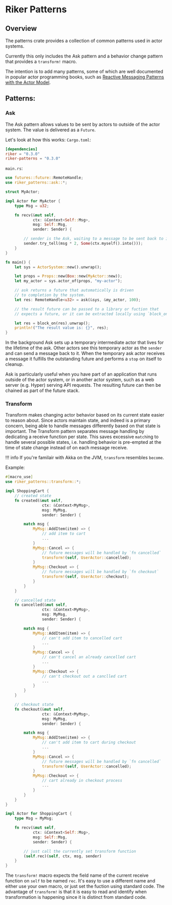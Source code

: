 # Riker Patterns

## Overview

The patterns crate provides a collection of common patterns used in actor systems.

Currently this only includes the Ask pattern and a behavior change pattern that provides a `transform!` macro.

The intention is to add many patterns, some of which are well documented in popular actor programming books, such as [Reactive Messaging Patterns with the Actor Model](https://www.safaribooksonline.com/library/view/reactive-messaging-patterns/9780133846904/).

## Patterns:

### Ask
The Ask pattern allows values to be sent by actors to outside of the actor system. The value is delivered as a `Future`.

Let's look at how this works:
`Cargo.toml`:
```toml
[dependencies]
riker = "0.3.0"
riker-patterns = "0.3.0"
```

`main.rs`:
```rust
use futures::future::RemoteHandle;
use riker_patterns::ask::*;

struct MyActor;

impl Actor for MyActor {
    type Msg = u32;

    fn recv(&mut self,
            ctx: &Context<Self::Msg>,
            msg: Self::Msg,
            sender: Sender) {

        // sender is the Ask, waiting to a message to be sent back to it
        sender.try_tell(msg * 2, Some(ctx.myself().into()));
    }
}

fn main() {
    let sys = ActorSystem::new().unwrap();

    let props = Props::new(Box::new(MyActor::new));
    let my_actor = sys.actor_of(props, "my-actor");

    // ask returns a future that automatically is driven
    // to completion by the system.
    let res: RemoteHandle<u32> = ask(&sys, &my_actor, 100);

    // the result future can be passed to a library or fuction that
    // expects a future, or it can be extracted locally using `block_on`.

    let res = block_on(res).unwrap();
    println!("The result value is: {}", res);
}
```

In the background Ask sets up a temporary intermediate actor that lives for the lifetime of the ask. Other actors see this temporary actor as the `sender` and can send a message back to it. When the temporary ask actor receives a message it fulfills the outstanding future and performs a `stop` on itself to cleanup.

Ask is particularly useful when you have part of an application that runs outside of the actor system, or in another actor system, such as a web server (e.g. Hyper) serving API requests. The resulting future can then be chained as part of the future stack.

### Transform

Transform makes changing actor behavior based on its current state easier to reason about. Since actors maintain state, and indeed is a primary concern, being able to handle messages differently based on that state is important. The Transform pattern separates message handling by dedicating a receive function per state. This saves excessive `match`ing to handle several possible states, i.e. handling behavior is pre-empted at the time of state change instead of on each message receive.

!!! info
    If you're familair with Akka on the JVM, `transform` resembles `become`.

Example:

```rust
#[macro_use]
use riker_patterns::transform::*;

impl ShoppingCart {
    // created state
    fn created(&mut self,
                ctx: &Context<MyMsg>,
                msg: MyMsg,
                sender: Sender) {

        match msg {
            MyMsg::AddItem(item) => {
                // add item to cart
                ...
            }
            MyMsg::Cancel => {
                // future messages will be handled by `fn cancelled`
                transform!(self, UserActor::cancelled);
            }
            MyMsg::Checkout => {
                // future messages will be handled by `fn checkout`
                transform!(self, UserActor::checkout);
            }
        }
    }

    // cancelled state
    fn cancelled(&mut self,
                ctx: &Context<MyMsg>,
                msg: MyMsg,
                sender: Sender) {

        match msg {
            MyMsg::AddItem(item) => {
                // can't add item to cancelled cart
                ...
            }
            MyMsg::Cancel => {
                // can't cancel an already cancelled cart
                ...
            }
            MyMsg::Checkout => {
                // can't checkout out a canclled cart
                ...
            }
        }
    }

    // checkout state
    fn checkout(&mut self,
                ctx: &Context<MyMsg>,
                msg: MyMsg,
                sender: Sender) {

        match msg {
            MyMsg::AddItem(item) => {
                // can't add item to cart during checkout
                ...
            }
            MyMsg::Cancel => {
                // future messages will be handled by `fn cancelled`
                transform!(self, UserActor::cancelled);
            }
            MyMsg::Checkout => {
                // cart already in checkout process
                ...
            }
        }
    }
}

impl Actor for ShoppingCart {
    type Msg = MyMsg;

    fn recv(&mut self,
            ctx: &Context<Self::Msg>,
            msg: Self::Msg,
            sender: Sender) {

        // just call the currently set transform function
        (self.rec)(self, ctx, msg, sender)
    }
}
```

The `transform!` macro expects the field name of the current receive function on `self` to be named `rec`. It's easy to use a different name and either use your own macro, or just set the fuction using standard code. The advantage of `transform!` is that it is easy to read and identify when transformation is happening since it is distinct from standard code. 
